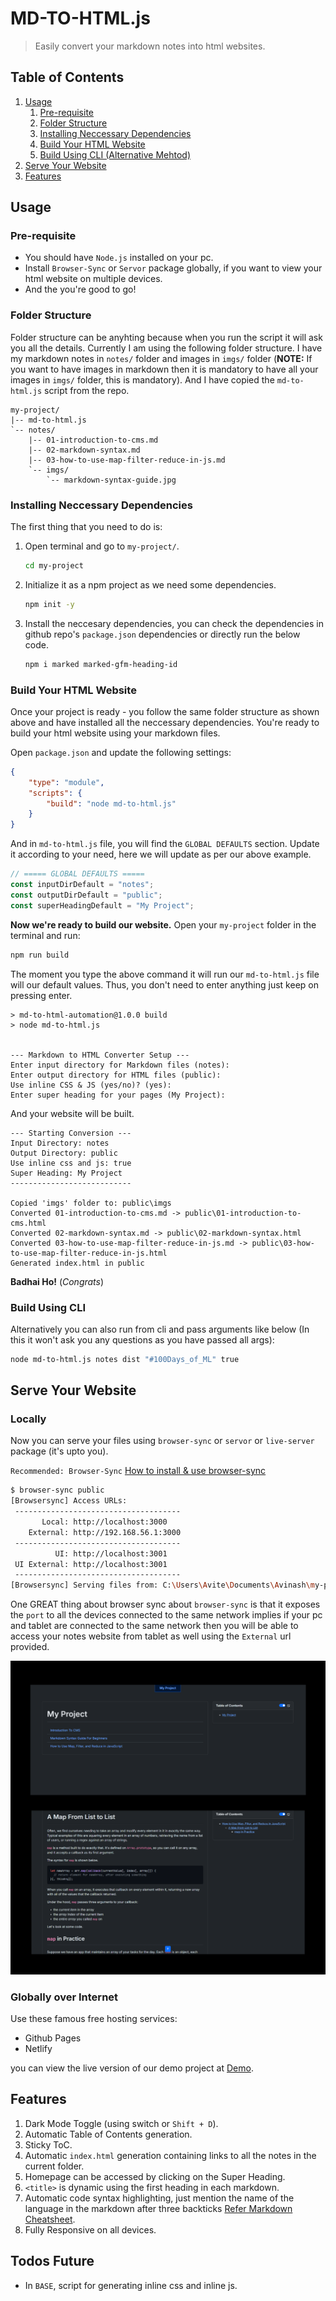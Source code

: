 # MD-TO-HTML.js

> Easily convert your markdown notes into html websites.

## Table of Contents

1. [Usage](#usage)
    1. [Pre-requisite](#pre-requisite)
    2. [Folder Structure](#folder-structure)
    3. [Installing Neccessary Dependencies](#installing-neccessary-dependencies)
    4. [Build Your HTML Website](#build-your-html-website)
    5. [Build Using CLI (Alternative Mehtod)](#build-using-cli)
2. [Serve Your Website](#serve-your-website)
3. [Features](#features)

## Usage

### Pre-requisite

-   You should have `Node.js` installed on your pc.
-   Install `Browser-Sync` or `Servor` package globally, if you want to view your html website on multiple devices.
-   And the you're good to go!

### Folder Structure

Folder structure can be anyhting because when you run the script it will ask you all the details. Currently I am using the following folder structure. I have my markdown notes in `notes/` folder and images in `imgs/` folder (**NOTE:** If you want to have images in markdown then it is mandatory to have all your images in `imgs/` folder, this is mandatory). And I have copied the `md-to-html.js` script from the repo.

```
my-project/
|-- md-to-html.js
`-- notes/
    |-- 01-introduction-to-cms.md
    |-- 02-markdown-syntax.md
    |-- 03-how-to-use-map-filter-reduce-in-js.md
    `-- imgs/
        `-- markdown-syntax-guide.jpg
```

### Installing Neccessary Dependencies

The first thing that you need to do is:

1. Open terminal and go to `my-project/`.

    ```sh
    cd my-project
    ```

2. Initialize it as a npm project as we need some dependencies.

    ```sh
    npm init -y
    ```

3. Install the neccesary dependencies, you can check the dependencies in github repo's `package.json` dependencies or directly run the below code.

    ```sh
    npm i marked marked-gfm-heading-id
    ```

### Build Your HTML Website

Once your project is ready - you follow the same folder structure as shown above and have installed all the neccessary dependencies. You're ready to build your html website using your markdown files.

Open `package.json` and update the following settings:

```json
{
    "type": "module",
    "scripts": {
        "build": "node md-to-html.js"
    }
}
```

And in `md-to-html.js` file, you will find the `GLOBAL DEFAULTS` section. Update it according to your need, here we will update as per our above example.

```js
// ===== GLOBAL DEFAULTS =====
const inputDirDefault = "notes";
const outputDirDefault = "public";
const superHeadingDefault = "My Project";
```

**Now we're ready to build our website.** Open your `my-project` folder in the terminal and run:

```sh
npm run build
```

The moment you type the above command it will run our `md-to-html.js` file will our default values. Thus, you don't need to enter anything just keep on pressing enter.

```
> md-to-html-automation@1.0.0 build
> node md-to-html.js


--- Markdown to HTML Converter Setup ---
Enter input directory for Markdown files (notes):
Enter output directory for HTML files (public):
Use inline CSS & JS (yes/no)? (yes):
Enter super heading for your pages (My Project):
```

And your website will be built.

```
--- Starting Conversion ---
Input Directory: notes
Output Directory: public
Use inline css and js: true
Super Heading: My Project
---------------------------

Copied 'imgs' folder to: public\imgs
Converted 01-introduction-to-cms.md -> public\01-introduction-to-cms.html
Converted 02-markdown-syntax.md -> public\02-markdown-syntax.html
Converted 03-how-to-use-map-filter-reduce-in-js.md -> public\03-how-to-use-map-filter-reduce-in-js.html
Generated index.html in public
```

**Badhai Ho!** (_Congrats_)

### Build Using CLI

Alternatively you can also run from cli and pass arguments like below (In this it won't ask you any questions as you have passed all args):

```sh
node md-to-html.js notes dist "#100Days_of_ML" true
```

## Serve Your Website

### Locally

Now you can serve your files using `browser-sync` or `servor` or `live-server` package (it's upto you).

`Recommended: Browser-Sync` [How to install & use browser-sync](https://browsersync.io/docs)

```sh
$ browser-sync public
[Browsersync] Access URLs:
 -------------------------------------
       Local: http://localhost:3000
    External: http://192.168.56.1:3000
 -------------------------------------
          UI: http://localhost:3001
 UI External: http://localhost:3001
 -------------------------------------
[Browsersync] Serving files from: C:\Users\Avite\Documents\Avinash\my-project\public
```

One GREAT thing about browser sync about `browser-sync` is that it exposes the `port` to all the devices connected to the same network implies if your pc and tablet are connected to the same network then you will be able to access your notes website from tablet as well using the `External` url provided.

![demo](demo.png)

### Globally over Internet

Use these famous free hosting services:

-   Github Pages
-   Netlify

you can view the live version of our demo project at [Demo](https://md-to-html-js.netlify.app).

## Features

1. Dark Mode Toggle (using switch or `Shift + D`).
2. Automatic Table of Contents generation.
3. Sticky ToC.
4. Automatic `index.html` generation containing links to all the notes in the current folder.
5. Homepage can be accessed by clicking on the Super Heading.
6. `<title>` is dynamic using the first heading in each markdown.
7. Automatic code syntax highlighting, just mention the name of the language in the markdown after three backticks [Refer Markdown Cheatsheet](https://www.markdownguide.org/cheat-sheet/).
8. Fully Responsive on all devices.

## Todos Future

-   In `BASE`, script for generating inline css and inline js.
